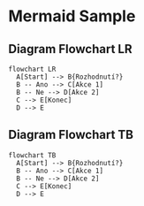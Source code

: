 # Mermaid Sample

## Diagram Flowchart LR

```mermaid
flowchart LR
  A[Start] --> B{Rozhodnutí?}
  B -- Ano --> C[Akce 1]
  B -- Ne --> D[Akce 2]
  C --> E[Konec]
  D --> E
```

## Diagram Flowchart TB

```mermaid
flowchart TB
  A[Start] --> B{Rozhodnutí?}
  B -- Ano --> C[Akce 1]
  B -- Ne --> D[Akce 2]
  C --> E[Konec]
  D --> E
```